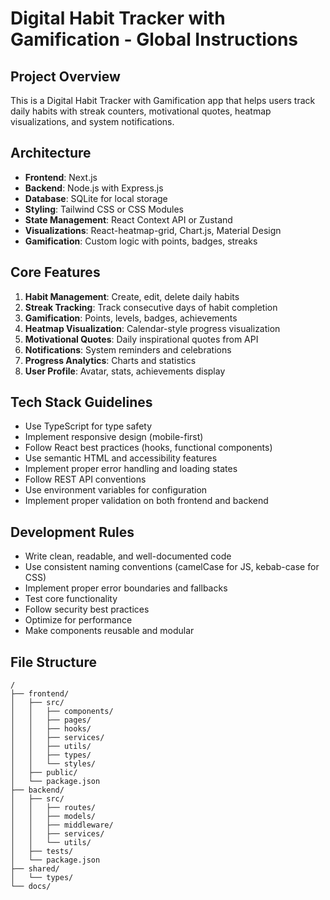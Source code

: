 # Digital Habit Tracker with Gamification - Global Instructions

## Project Overview
This is a Digital Habit Tracker with Gamification app that helps users track daily habits with streak counters, motivational quotes, heatmap visualizations, and system notifications.

## Architecture
- **Frontend**: Next.js
- **Backend**: Node.js with Express.js
- **Database**: SQLite for local storage
- **Styling**: Tailwind CSS or CSS Modules
- **State Management**: React Context API or Zustand
- **Visualizations**: React-heatmap-grid, Chart.js, Material Design
- **Gamification**: Custom logic with points, badges, streaks

## Core Features
1. **Habit Management**: Create, edit, delete daily habits
2. **Streak Tracking**: Track consecutive days of habit completion
3. **Gamification**: Points, levels, badges, achievements
4. **Heatmap Visualization**: Calendar-style progress visualization
5. **Motivational Quotes**: Daily inspirational quotes from API
6. **Notifications**: System reminders and celebrations
7. **Progress Analytics**: Charts and statistics
8. **User Profile**: Avatar, stats, achievements display

## Tech Stack Guidelines
- Use TypeScript for type safety
- Implement responsive design (mobile-first)
- Follow React best practices (hooks, functional components)
- Use semantic HTML and accessibility features
- Implement proper error handling and loading states
- Follow REST API conventions
- Use environment variables for configuration
- Implement proper validation on both frontend and backend

## Development Rules
- Write clean, readable, and well-documented code
- Use consistent naming conventions (camelCase for JS, kebab-case for CSS)
- Implement proper error boundaries and fallbacks
- Test core functionality
- Follow security best practices
- Optimize for performance
- Make components reusable and modular

## File Structure
```
/
├── frontend/
│   ├── src/
│   │   ├── components/
│   │   ├── pages/
│   │   ├── hooks/
│   │   ├── services/
│   │   ├── utils/
│   │   ├── types/
│   │   └── styles/
│   ├── public/
│   └── package.json
├── backend/
│   ├── src/
│   │   ├── routes/
│   │   ├── models/
│   │   ├── middleware/
│   │   ├── services/
│   │   └── utils/
│   ├── tests/
│   └── package.json
├── shared/
│   └── types/
└── docs/
```
